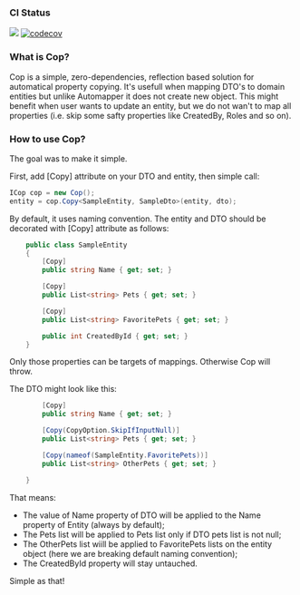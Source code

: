 ### CI Status
![](https://github.com/MadSciencist/Cop/workflows/ci/badge.svg)
[![codecov](https://codecov.io/gh/MadSciencist/Cop/branch/master/graph/badge.svg)](https://codecov.io/gh/MadSciencist/Cop)
### What is Cop?
Cop is a simple, zero-dependencies, reflection based solution for automatical property copying. It's usefull when mapping DTO's to domain entities but unlike Automapper it does not create new object. This might benefit when user wants to update an entity, but we do not wan't to map all properties (i.e. skip some safty properties like CreatedBy, Roles and so on).

### How to use Cop?
The goal was to make it simple.

First, add [Copy] attribute on your DTO and entity, then simple call:

```csharp
ICop cop = new Cop();
entity = cop.Copy<SampleEntity, SampleDto>(entity, dto);
```

By default, it uses naming convention.
The entity and DTO should be decorated with [Copy] attribute as follows:
```csharp
    public class SampleEntity
    {
        [Copy]
        public string Name { get; set; }

        [Copy]
        public List<string> Pets { get; set; }

        [Copy]
        public List<string> FavoritePets { get; set; }

        public int CreatedById { get; set; }
    }
```
Only those properties can be targets of mappings. Otherwise Cop will throw.

The DTO might look like this:
```csharp
        [Copy]
        public string Name { get; set; }

        [Copy(CopyOption.SkipIfInputNull)]
        public List<string> Pets { get; set; }

        [Copy(nameof(SampleEntity.FavoritePets))]
        public List<string> OtherPets { get; set; }

    }
```
That means:
 *  The value of Name property of DTO will be applied to the Name property of Entity (always by default);
 *  The Pets list will be applied to Pets list only if DTO pets list is not null;
 *  The OtherPets list wiill be applied to FavoritePets lists on the entity object (here we are breaking default naming convention);
 *  The CreatedById property will stay untauched.

Simple as that!